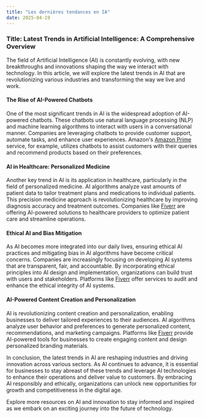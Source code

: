 ```yaml
---
title: "Les dernières tendances en IA"
date: 2025-04-19
---
```


### Title: Latest Trends in Artificial Intelligence: A Comprehensive Overview

The field of Artificial Intelligence (AI) is constantly evolving, with new breakthroughs and innovations shaping the way we interact with technology. In this article, we will explore the latest trends in AI that are revolutionizing various industries and transforming the way we live and work.

#### The Rise of AI-Powered Chatbots
One of the most significant trends in AI is the widespread adoption of AI-powered chatbots. These chatbots use natural language processing (NLP) and machine learning algorithms to interact with users in a conversational manner. Companies are leveraging chatbots to provide customer support, automate tasks, and enhance user experiences. Amazon's [Amazon Prime](https://www.amazon.fr/amazonprime?_encoding=UTF8&primeCampaignId=prime_assoc_ft&tag=zenzen0d-21France) service, for example, utilizes chatbots to assist customers with their queries and recommend products based on their preferences.

#### AI in Healthcare: Personalized Medicine
Another key trend in AI is its application in healthcare, particularly in the field of personalized medicine. AI algorithms analyze vast amounts of patient data to tailor treatment plans and medications to individual patients. This precision medicine approach is revolutionizing healthcare by improving diagnosis accuracy and treatment outcomes. Companies like [Fiverr](https://go.fiverr.com/visit/?bta=1071918&brand=fiverrmarketplace) are offering AI-powered solutions to healthcare providers to optimize patient care and streamline operations.

#### Ethical AI and Bias Mitigation
As AI becomes more integrated into our daily lives, ensuring ethical AI practices and mitigating bias in AI algorithms have become critical concerns. Companies are increasingly focusing on developing AI systems that are transparent, fair, and accountable. By incorporating ethical principles into AI design and implementation, organizations can build trust with users and stakeholders. Platforms like [Fiverr](https://go.fiverr.com/visit/?bta=1071918&brand=fp) offer services to audit and enhance the ethical integrity of AI systems.

#### AI-Powered Content Creation and Personalization
AI is revolutionizing content creation and personalization, enabling businesses to deliver tailored experiences to their audiences. AI algorithms analyze user behavior and preferences to generate personalized content, recommendations, and marketing campaigns. Platforms like [Fiverr](https://go.fiverr.com/visit/?bta=1071918&brand=logomaker) provide AI-powered tools for businesses to create engaging content and design personalized branding materials.

In conclusion, the latest trends in AI are reshaping industries and driving innovation across various sectors. As AI continues to advance, it is essential for businesses to stay abreast of these trends and leverage AI technologies to enhance their operations and deliver value to customers. By embracing AI responsibly and ethically, organizations can unlock new opportunities for growth and competitiveness in the digital age.

Explore more resources on AI and innovation to stay informed and inspired as we embark on an exciting journey into the future of technology.